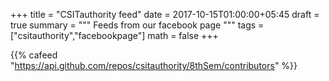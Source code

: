 +++
title = "CSITauthority feed"
date = 2017-10-15T01:00:00+05:45
draft = true
summary = """
Feeds from our facebook page
"""
tags = ["csitauthority","facebookpage"]
math = false
+++

{{% cafeed "https://api.github.com/repos/csitauthority/8thSem/contributors" %}}
